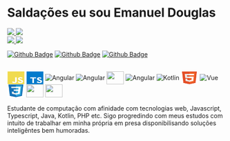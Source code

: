 # Saldações eu sou Emanuel Douglas


<div>
<a href="https://github.com/emanueldsc">

<div align="left">
  
<img height="250em" src="https://github-readme-stats.vercel.app/api?username=emanueldsc&show_icons=true&include_all_commits=true&count_private=true"/>
<img height="390em" src="https://github-readme-stats.vercel.app/api/top-langs/?username=emanueldsc&&include_all_commits=true&count_private=true&&langs_count=10"/>

<br>

<img height="152em" src="https://github-readme-streak-stats.herokuapp.com/?user=emanueldsc&show_icons=true&locale=en&layout=compact&line_height=1&include_all_commits=true"/>
<img height="152em" src="https://github-profile-summary-cards.vercel.app/api/cards/profile-details?username=emanueldsc&include_all_commits=true"/>

</div>

</a>
</div>
  

<div style="clear: both;">

[![Github Badge](https://img.shields.io/badge/-Github-000?style=flat-square&logo=Github&logoColor=white)](https://github.com/emanueldsc)
[![Github Badge](https://img.shields.io/badge/-Linkedin-0a66c2?style=flat-square&logo=linkedin&logoColor=white)](https://www.linkedin.com/in/emanueldouglas/)
[![Github Badge](https://img.shields.io/badge/-email-db4a39?style=flat-square&logo=gmail&logoColor=white)](mailto:emanuel.douglas.sc@gmail.com)

    
<div style="display: inline_block"><br>

<img align="center" alt="Js" height="30" width="40" src="https://raw.githubusercontent.com/devicons/devicon/master/icons/javascript/javascript-plain.svg">
<img align="center" alt="Ts" height="30" width="40" src="https://raw.githubusercontent.com/devicons/devicon/master/icons/typescript/typescript-plain.svg">
<img align="center" alt="Angular" height="30" width="40" src="https://icongr.am/devicon/devicon-original.svg">
<img align="center" alt="Angular" height="30" alt="Android" src="https://cdn.jsdelivr.net/gh/devicons/devicon/icons/android/android-plain-wordmark.svg" />
<img align="center" height="30" width="40" src="https://cdn.jsdelivr.net/gh/devicons/devicon/icons/java/java-original.svg" />
<img align="center" height="30" width="40" alt="Angular" src="https://cdn.jsdelivr.net/gh/devicons/devicon/icons/angularjs/angularjs-plain.svg" />
<img align="center" alt="Kotlin" height="30" width="40" src="https://cdn.jsdelivr.net/gh/devicons/devicon/icons/kotlin/kotlin-original.svg">
<img align="center" alt="HTML" height="30" width="40" src="https://raw.githubusercontent.com/devicons/devicon/master/icons/html5/html5-original.svg">
<img height="30" width="40" align="center" alt="Vue" src="https://cdn.jsdelivr.net/gh/devicons/devicon/icons/vuejs/vuejs-original.svg" />
<img align="center" alt="CSS" height="30" width="40" src="https://raw.githubusercontent.com/devicons/devicon/master/icons/css3/css3-original.svg">
 <img align="center" height="30" width="40" src="https://cdn.jsdelivr.net/gh/devicons/devicon/icons/php/php-plain.svg" />
<img align="center" height="30" width="40" src="https://cdn.jsdelivr.net/gh/devicons/devicon/icons/laravel/laravel-plain-wordmark.svg" />

</div>
  
<br>
Estudante de computação com afinidade com tecnologias web, Javascript, Typescript, Java, Kotlin, PHP etc. 
Sigo progredindo com meus estudos com intuito de trabalhar em minha própria em presa disponibilisando soluções inteligêntes bem humoradas.

